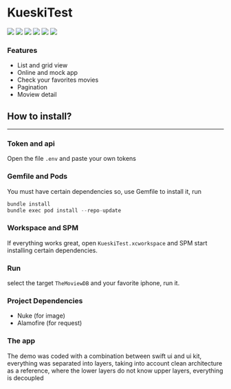 # KueskiTest
![](https://img.shields.io/github/stars/pandao/editor.md.svg) ![](https://img.shields.io/github/forks/pandao/editor.md.svg) ![](https://img.shields.io/github/tag/pandao/editor.md.svg) ![](https://img.shields.io/github/release/pandao/editor.md.svg) ![](https://img.shields.io/github/issues/pandao/editor.md.svg) ![](https://img.shields.io/bower/v/editor.md.svg)

### Features

- List and grid view
- Online and mock app
- Check your favorites movies
- Pagination
- Moview detail


## How to install?
                
----

### Token and api

Open the file `.env` and paste your own tokens

### Gemfile and Pods

You must have certain dependencies so, use Gemfile to install it, run
```swift
bundle install
bundle exec pod install --repo-update
```

### Workspace and SPM

If everything works great, open `KueskiTest.xcworkspace` and SPM start installing certain dependencies.

### Run

select the  target `TheMoviewDB` and your favorite iphone, run it.

### Project Dependencies

- Nuke (for image)
- Alamofire (for request)

### The app

The demo was coded with a combination between swift ui and ui kit, everything was separated into layers, taking into account clean architecture as a reference, where the lower layers do not know upper layers, everything is decoupled

